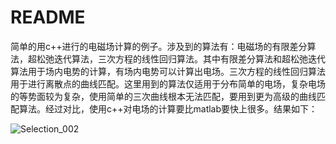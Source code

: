 # README

简单的用c++进行的电磁场计算的例子。涉及到的算法有：电磁场的有限差分算法，超松弛迭代算法，三次方程的线性回归算法。其中有限差分算法和超松弛迭代算法用于场内电势的计算，有场内电势可以计算出电场。三次方程的线性回归算法用于进行离散点的曲线匹配。这里用到的算法仅适用于分布简单的电场，复杂电场的等势面较为复杂，使用简单的三次曲线根本无法匹配，要用到更为高级的曲线匹配算法。经过对比，使用c++对电场的计算要比matlab要快上很多。结果如下：

![Selection_002](/home/song/ClionProjects/Field/image/Selection_002.png)